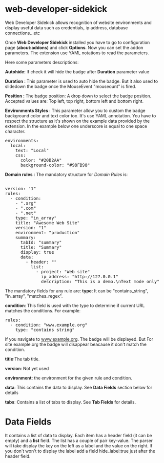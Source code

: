 # web-developer-sidekick #

Web Developer Sidekick allows recognition of website environments and display useful data such as credentials, ip address, database connections...etc

Once **Web Developer Sidekick** installed you have to go to configuration page (**about:addons**) and click **Options**. Now you can set the addon parameters. The extension use YAML notations to read the parameters. 

Here some parameters descriptions:

**Autohide**: If check it will hide the badge after **Duration** parameter value 

**Duration** : This parameter is used to auto hide the badge. But it also used to slidedown the badge once the MouseEvent "mouseount" is fired.

**Position** : The badge position: A drop down to select the badge position. Accepted values are: Top left, top right, bottom left and bottom right. 

**Environments Styles** : This parameter allow you to custom the badge background color and text color too. It's use YAML annotation. You have to respect the structure as it's shown on the example data provided by the extension. In the example below one underscore is equal to one space character. 

<pre>
environments:
  local:
    text: "Local"
    css:
      color: "#20B2AA"
      background-color: "#98FB98"
</pre>  

**Domain rules** : The mandatory structure for _Domain Rules_ is: 

<pre>  
version: "1"
rules:
  - condition:
    - ".org"
    - ".com"
    - ".net"
    type: "in_array"
    title: "Awesome Web Site"
    version: "1"
    environment: "production"
    summary:
      tabId: "summary"
      title: "Summary"
      display: true
      data:
        - header: ""
          list:
            - project: "Web site"
              ip_address: "http://127.0.0.1"
              description: "This is a demo.\nText mode only"
</pre>
The mandatory fields for any rule are: 
**type**: It can be "contains_string", "in_array", "matches_regex". 

**condition**: This field is used with the type to determine if current URL matches the conditions. For example: 

<pre>
rules:   
  - condition: "www.example.org"   
    type: "contains_string" 
</pre> 

If you navigate to www.example.org. The badge will be displayed. But For site example.org the badge will disappear beacause it don't match the condition. 

**title**:The tab title. 

**version**: Not yet used 

**environment**: the environment for the given rule and condition. 

**data**: This contains the data to display. See **Data Fields** section below for details

**tabs**: Contains a list of tabs to display. See **Tab Fields** for details.

# Data Fields #
It contains a list of data to display. Each item has a header field (it can be empty) and a **list** field. The list has a couple of pair key-value. The parser will take display the key on the left as a label and the value on the right. If you don't won't to display the label add a field hide_label:true just after the header field.

